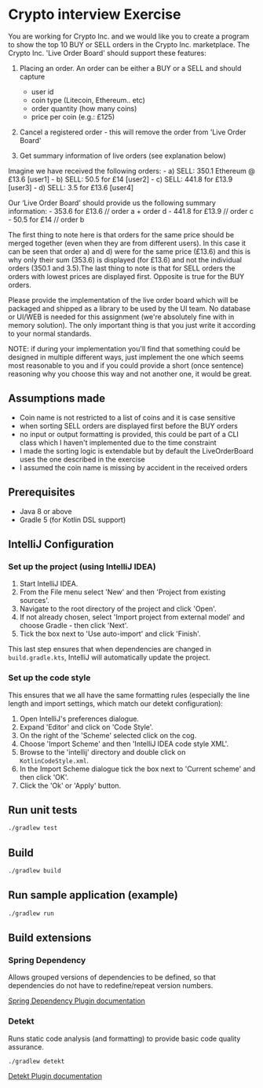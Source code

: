 # Crypto interview Exercise

You are working for Crypto Inc. and we would like you to create a program to show the top 10 BUY or SELL orders in the Crypto Inc. marketplace.
The Crypto Inc. 'Live Order Board' should support these features:

1. Placing an order. An order can be either a BUY or a SELL and should capture
    - user id
    - coin type (Litecoin, Ethereum.. etc)
    - order quantity (how many coins)
    - price per coin (e.g.: £125)
    
1. Cancel a registered order - this will remove the order from 'Live Order Board'

1. Get summary information of live orders (see explanation below)

Imagine we have received the following orders:
    - a) SELL: 350.1 Ethereum @ £13.6 [user1]
    - b) SELL: 50.5 for £14 [user2]
    - c) SELL: 441.8 for £13.9 [user3]
    - d) SELL: 3.5 for £13.6 [user4]

Our ‘Live Order Board’ should provide us the following summary information:
    - 353.6 for £13.6 // order a + order d
    - 441.8 for £13.9 // order c
    - 50.5 for £14 // order b

The first thing to note here is that orders for the same price should be merged together (even when they are from different users). In this case it can be seen that order a) and d) were for the same price (£13.6) and this is why only their sum (353.6) is displayed (for £13.6) and not the individual orders (350.1 and 3.5).The last thing to note is that for SELL orders the orders with lowest prices are displayed first. Opposite is true for the BUY orders.

Please provide the implementation of the live order board which will be packaged and shipped as a library to be used by the UI team. No database or UI/WEB is needed for this assignment (we're absolutely fine with in memory solution). The only important thing is that you just write it according to your normal standards.

NOTE: if during your implementation you'll find that something could be designed in multiple different ways, just implement the one which seems most reasonable to you and if you could provide a short (once sentence) reasoning why you choose this way and not another one, it would be great.

## Assumptions made
- Coin name is not restricted to a list of coins and it is case sensitive
- when sorting SELL orders are displayed first before the BUY orders
- no input or output formatting is provided, this could be part of a CLI class which I haven't implemented due to the time constraint
- I made the sorting logic is extendable but by default the LiveOrderBoard uses the one described in the exercise
- I assumed the coin name is missing by accident in the received orders


## Prerequisites
- Java 8 or above
- Gradle 5 (for Kotlin DSL support)

## IntelliJ Configuration

### Set up the project (using IntelliJ IDEA)
1. Start IntelliJ IDEA.
1. From the File menu select 'New' and then 'Project from existing sources'.
1. Navigate to the root directory of the project and click 'Open'.
1. If not already chosen, select 'Import project from external model' and choose Gradle - then click 'Next'.
1. Tick the box next to 'Use auto-import' and click 'Finish'.

This last step ensures that when dependencies are changed in `build.gradle.kts`, IntelliJ will automatically update the project.

### Set up the code style

This ensures that we all have the same formatting rules (especially the line length and import settings, which match our detekt configuration):

1. Open IntelliJ's preferences dialogue.
1. Expand 'Editor' and click on 'Code Style'.
1. On the right of the 'Scheme' selected click on the cog.
1. Choose 'Import Scheme' and then 'IntelliJ IDEA code style XML'.
1. Browse to the 'intellij' directory and double click on `KotlinCodeStyle.xml`.
1. In the Import Scheme dialogue tick the box next to 'Current scheme' and then click 'OK'.
1. Click the 'Ok' or 'Apply' button.


## Run unit tests

```bash
./gradlew test
```

## Build 

```bash
./gradlew build
```

## Run sample application (example)

```bash
./gradlew run
```

## Build extensions

### Spring Dependency

Allows grouped versions of dependencies to be defined, so that dependencies do not have to redefine/repeat version 
numbers.

[Spring Dependency Plugin documentation](https://docs.spring.io/dependency-management-plugin/docs/current/reference/html/)


### Detekt

Runs static code analysis (and formatting) to provide basic code quality assurance.

```bash
./gradlew detekt
```

[Detekt Plugin documentation](https://arturbosch.github.io/detekt/kotlindsl.html) 
 